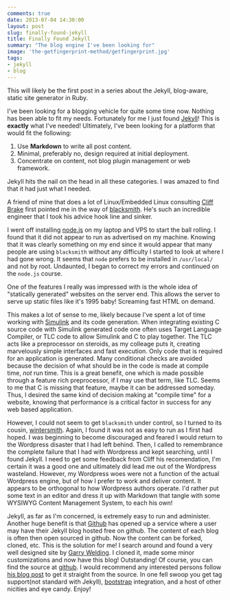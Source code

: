 ```yaml
---
comments: true
date: 2013-07-04 14:30:00
layout: post
slug: finally-found-jekyll
title: Finally Found Jekyll
summary: "The blog engine I've been looking for"
image: 'the-getfingerprint-method/getfingerprint.jpg'
tags:
- jekyll 
- blog
---
```

This will likely be the first post in a series about the Jekyll, blog-aware,
static site generator in Ruby.  

I've been looking for a blogging vehicle for quite some time now.  Nothing has
been able to fit my needs.  Fortunately for me I just found
[Jekyll](http://www.jekyll.com)!  This is **exactly** what I've needed!
Ultimately, I've been looking for a platform that would fit the following:

1. Use **Markdown** to write all post content.
2. Minimal, preferably no, design required at initial deployment. 
3. Concentrate on content, not blog plugin management or web framework.

Jekyll hits the nail on the head in all these categories.  I was amazed to find that it had just what I needed.

A friend of mine that does a lot of Linux/Embedded Linux consulting
[Cliff Brake](http://www.bse.com) first pointed me in the way of
[blacksmith](http://www.blacksmith.com). He's such an incredible engineer
that I took his advice hook line and sinker.


I went off installing [node.js](http://node.js.com) on my laptop and VPS to
start the ball rolling.  I found that it did not appear to run as advertised
on my machine.  Knowing that it was clearly something on my end since it would
appear that many people are using `blacksmith` without any difficulty I started
to look at where I had gone wrong.  It seems that `node` prefers to be
installed in `/usr/local/` and not by root.  Undaunted, I began to correct my
errors and continued on the `node.js` course.


One of the features I really was impressed with is the whole idea of 
"statically generated" websites on the server end.  This allows the server
to serve up static files like it's 1995 baby!  Screaming fast HTML on demand.

This makes a lot of sense to me, likely because I've spent a lot of time
working with [Simulink](http://mathworks.com) and its code generation.  When
integrating existing C source code with Simulink generated code one often uses
Target Language Compiler, or TLC code to allow Simulink and C to play
together.  The TLC acts like a preprocessor on steroids, as my colleage puts
it, creating marvelously simple interfaces and fast execution.  Only code that
is required for an application is generated.  Many conditional checks are
avoided because the decision of what should be in the code is made at compile
time, *not* run time.  This is a great benefit, one which is made possible
through a feature rich preprocessor, if I may use that term, like TLC.  Seems
to me that C is missing that feature, maybe it can be addressed someday.
Thus, I desired the same kind of decision making at "compile time" for a
website, knowing that performance is a critical factor in success for any web
based application.


However, I could not seem to get `blacksmith` under control, so I turned to its
cousin, [wintersmith](http://www.wintersmith.com).  Again, I found it was not
as easy to run as I first had hoped.  I was beginning to become discouraged and
feared I would return to the Wordpress disaster that I had left behind.  Then, 
I called to remembrance the complete failure that I had with Wordpress and kept
searching, until I found Jekyll.  I need to get some feedback from Cliff his
recomendation, I'm certain it was a good one and ultimately did lead me out
of the Wordpress wasteland.  However, my Wordpress woes were not a function
of the actual Wordpress engine, but of how I prefer to work and deliver
content.  It appears to be orthogonal to how Wordpress authors operate.  I'd
rather put some text in an editor and dress it up with Markdown that tangle
with some WYSIWYG Content Management System, to each his own!

Jekyll, as far as I'm concerned, is extremely easy to run and administer.
Another huge benefit is that [Github](http://www.github.com) has opened up a
service where a user may have their Jekyll blog hosted free on github.  The
content of each blog is often then open sourced in github.  Now the content
can be forked, cloned, etc.  This is the solution for me!  I search around and
found a very well designed site by [Garry Welding](http://in-the-attic.com).
I cloned it, made some minor customizations and now have this blog! 
Outstanding!  Of course, you can find the source at
[github](http://www.github.com/macduff).  I would recommend any interested
persons follow [his blog post](http://in-the-attic/somewhere) to get it
straight from the source.  In one fell swoop you get tag support(not standard
with Jekyll), [bootstrap](http://bootstrap.com) integration, and a host of
other nicities and eye candy.  Enjoy!

